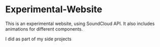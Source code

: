 # Experimental-Website
This is an experimental website, using SoundCloud API. It also includes animations for different components.

I did as part of my side projects
